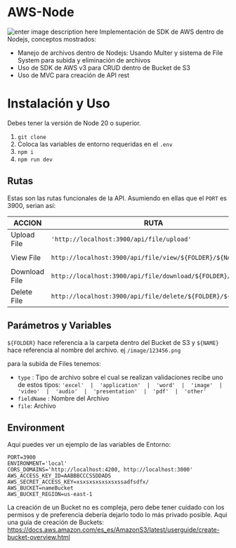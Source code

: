 # AWS-Node
![enter image description here](https://miro.medium.com/v2/resize:fit:1400/1*FnzUyVNfB2HsfOfI2uLfTg.jpeg)
Implementación de SDK de AWS dentro de Nodejs, conceptos mostrados:

- Manejo de archivos dentro de Nodejs: Usando Multer y sistema de File System para subida y eliminación de archivos
- Uso de SDK de AWS v3 para CRUD dentro de Bucket de S3
- Uso de MVC para creación de API rest

# Instalación y Uso
Debes tener la versión de Node 20 o superior.

1. `git clone `
2. Coloca las variables de entorno requeridas en el `.env`
3. `npm i`
4. `npm run dev`

## Rutas 

Estas son las rutas funcionales de la API. Asumiendo en ellas que el `PORT` es 3900, serian así:

|         ACCION       |RUTA               |PARAMETROS                         |
|----------------|-------------------------------|-----------------------------|
|Upload File|`'http://localhost:3900/api/file/upload'`            | `type` `fieldName` `file`            |
|View File          |`http://localhost:3900/api/file/view/${FOLDER}/${NAME}`            | `${NAME}` `${FOLDER}`           |
|Download File       |`http://localhost:3900/api/file/download/${FOLDER}/${NAME}`| `${NAME}` `${FOLDER}` |
Delete File       |`http://localhost:3900/api/file/delete/${FOLDER}/${NAME}`| `${NAME}` `${FOLDER}`


## Parámetros y Variables

`${FOLDER}` hace referencia a la carpeta dentro del Bucket de S3 y `${NAME}` hace referencia al nombre del archivo. ej `/image/123456.png` 

para la subida de Files tenemos:
 - `type` : Tipo de archivo sobre el cual se realizan validaciones recibe uno de estos tipos: `'excel'  |  'application'  |  'word'  |  'image'  |  'video'  |  'audio'  |  'presentation'  |  'pdf'  |  'other'`
 - `fieldName` : Nombre del Archivo
 - `file`: Archivo

## Environment

Aqui puedes ver un ejemplo de las variables de Entorno: 
```
PORT=3900
ENVIRONMENT='local'
CORS_DOMAINS='http://localhost:4200, http://localhost:3000'
AWS_ACCESS_KEY_ID=AABBBCCCSSDDADS
AWS_SECRET_ACCESS_KEY=xsxsxsxsxsxsxssadfsdfx/
AWS_BUCKET=nameBucket
AWS_BUCKET_REGION=us-east-1
```
La creación de un Bucket no es compleja, pero debe tener cuidado con los permisos y de preferencia debería dejarlo todo lo más privado posible. Aqui una guía de creación de Buckets:
https://docs.aws.amazon.com/es_es/AmazonS3/latest/userguide/create-bucket-overview.html
